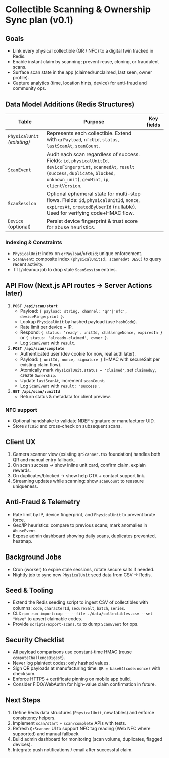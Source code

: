# Collectible Scanning & Ownership Sync plan (v0.1)

## Goals
- Link every physical collectible (QR / NFC) to a digital twin tracked in Redis.
- Enable instant claim by scanning; prevent reuse, cloning, or fraudulent scans.
- Surface scan state in the app (claimed/unclaimed, last seen, owner profile).
- Capture analytics (time, location hints, device) for anti-fraud and community ops.

## Data Model Additions (Redis Structures)
| Table | Purpose | Key fields |
| --- | --- | --- |
| `PhysicalUnit` *(existing)* | Represents each collectible. Extend with `qrPayload`, `nfcUid`, `status`, `lastScanAt`, `scanCount`. |
| `ScanEvent` | Audit each scan regardless of success. Fields: `id`, `physicalUnitId`, `deviceFingerprint`, `scannedAt`, `result` (`success`, `duplicate`, `blocked`, `unknown_unit`), `geoHint`, `ip`, `clientVersion`. |
| `ScanSession` | Optional ephemeral state for multi-step flows. Fields: `id`, `physicalUnitId`, `nonce`, `expiresAt`, `createdByUserId` (nullable). Used for verifying code+HMAC flow. |
| `Device` (optional) | Persist device fingerprint & trust score for abuse heuristics. |

### Indexing & Constraints
- `PhysicalUnit`: index on `qrPayload`/`nfcUid`; unique enforcement.
- `ScanEvent`: composite index `(physicalUnitId, scannedAt DESC)` to query recent activity.
- TTL/cleanup job to drop stale `ScanSession` entries.

## API Flow (Next.js API routes → Server Actions later)
1. **`POST /api/scan/start`**
   - Payload: `{ payload: string, channel: 'qr'|'nfc', deviceFingerprint }`.
   - Lookup `PhysicalUnit` by hashed payload (use `hashCode`).
   - Rate limit per device + IP.
   - Respond: `{ status: 'ready', unitId, challengeNonce, expiresIn }` or `{ status: 'already-claimed', owner }`.
   - Log `ScanEvent` with `result`.
2. **`POST /api/scan/complete`**
   - Authenticated user (dev cookie for now, real auth later).
   - Payload: `{ unitId, nonce, signature }` (HMAC with secureSalt per existing claim flow).
   - Atomically mark `PhysicalUnit.status = 'claimed'`, set `claimedBy`, create `Ownership`.
   - Update `lastScanAt`, increment `scanCount`.
   - Log `ScanEvent` with `result: 'success'`.
3. **`GET /api/scan/:unitId`**
   - Return status & metadata for client preview.

### NFC support
- Optional handshake to validate NDEF signature or manufacturer UID.
- Store `nfcUid` and cross-check on subsequent scans.

## Client UX
1. Camera scanner view (existing `QrScanner.tsx` foundation) handles both QR and manual entry fallback.
2. On scan success → show inline unit card, confirm claim, explain rewards.
3. On duplicates/blocked → show help CTA + contact support link.
4. Streaming updates while scanning: show `scanCount` to reassure uniqueness.

## Anti-Fraud & Telemetry
- Rate limit by IP, device fingerprint, and `PhysicalUnit` to prevent brute force.
- Geo/IP heuristics: compare to previous scans; mark anomalies in `AbuseEvent`.
- Expose admin dashboard showing daily scans, duplicates prevented, heatmap.

## Background Jobs
- Cron (worker) to expire stale sessions, rotate secure salts if needed.
- Nightly job to sync new `PhysicalUnit` seed data from CSV → Redis.

## Seed & Tooling
- Extend the Redis seeding script to ingest CSV of collectibles with columns: `code`, `characterId`, `secureSalt`, `batch`, `series`.
- CLI: `npm run import:cxp -- --file ./data/collectibles.csv --set "Wave"` to upsert claimable codes.
- Provide `scripts/export-scans.ts` to dump `ScanEvent` for ops.

## Security Checklist
- All payload comparisons use constant-time HMAC (reuse `computeChallengeDigest`).
- Never log plaintext codes; only hashed values.
- Sign QR payloads at manufacturing time: `QR = base64(code:nonce)` with checksum.
- Enforce HTTPS + certificate pinning on mobile app build.
- Consider FIDO/WebAuthn for high-value claim confirmation in future.

## Next Steps
1. Define Redis data structures (`PhysicalUnit`, new tables) and enforce consistency helpers.
2. Implement `scan/start` + `scan/complete` APIs with tests.
3. Refresh `QrScanner` UI to support NFC tag reading (Web NFC where supported) and manual fallback.
4. Build admin dashboard for monitoring (scan volume, duplicates, flagged devices).
5. Integrate push notifications / email after successful claim.
